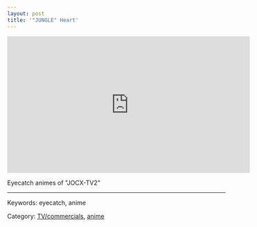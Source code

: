 ```yaml
---
layout: post
title: '"JUNGLE" Heart'
---
```



<div class="tanasinn_contents" style="text-align: center;">
<iframe width="560" height="315" src="https://www.youtube.com/embed/zWMx-oUPDdw" frameborder="0" allow="accelerometer; autoplay; encrypted-media; gyroscope; picture-in-picture" allowfullscreen></iframe>
</div>


Eyecatch animes of "JOCX-TV2"

---

Keywords: eyecatch, anime

Category: [TV/commercials](/lists/tv_commercial_list.html), [anime](/lists/anime_list.html)

